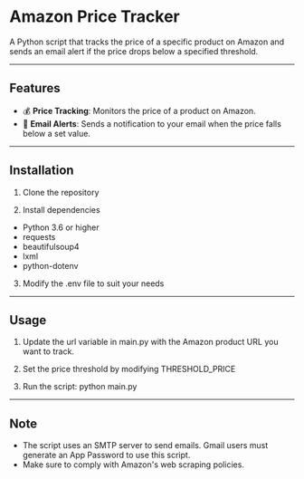 # Amazon Price Tracker

A Python script that tracks the price of a specific product on Amazon and sends an email alert if the price drops below a specified threshold.

---

## Features
- 💰 **Price Tracking**: Monitors the price of a product on Amazon.
- 📧 **Email Alerts**: Sends a notification to your email when the price falls below a set value.

--- 

## Installation

1. Clone the repository

2. Install dependencies
- Python 3.6 or higher
- requests
- beautifulsoup4
- lxml
- python-dotenv

3. Modify the .env file to suit your needs

---

## Usage

1. Update the url variable in main.py with the Amazon product URL you want to track.

2. Set the price threshold by modifying THRESHOLD_PRICE

3. Run the script: python main.py

---

## Note 

- The script uses an SMTP server to send emails. Gmail users must generate an App Password to use this script.
- Make sure to comply with Amazon's web scraping policies.
